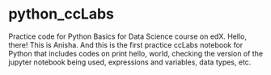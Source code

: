 # python_ccLabs
Practice code for Python Basics for Data Science course on edX.
Hello, there!
This is Anisha. And this is the first practice ccLabs notebook for Python that includes codes on print hello, world, checking the version of the jupyter notebook being used, expressions and variables, data types, etc.
